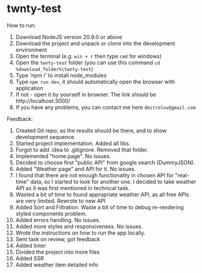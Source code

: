 # twnty-test

How to run:
1. Download NodeJS version 20.9.0 or above
2. Download the project and unpack or clone into the development environment
3. Open the terminal (e.g. `win + r` then type `cmd` for windows)
4. Open the `twnty-test` folder (you can use this command `cd %download_folder%\twnty-test`)
5. Type 'npm i' to install node_modules
6. Type `npm run dev`, it should automatically open the browser with application
7. If not - open it by yourself in browser. The link should be http://localhost:3000/
8. If you have any problems, you can contact me here `dmitrolov@gmail.com`

Feedback:
1. Created Git repo, as the results should be there, and to show development sequence.
2. Started project implementation. Added all libs.
3. Forgot to add .idea to .gitignore. Removed that folder.
4. Implemented "home page". No issues.
5. Decided to choose first "public API" from google search (DummyJSON). 
6. Added "Weather page" and API for it. No issues.
7. I found that there are not enough functionality in chosen API for "real-time" data, so I started to look for another one. I decided to take weather API as it was first mentioned in technical task.
8. Wasted a bit of time to found appropriate weather API, as all free APIs are very limited. Rewrote to new API
9. Added Sort and Filtration. Waste a bit of time to debug re-rendering styled components problem.
10. Added errors handling. No issues.
11. Added more styles and responsiveness. No issues.
12. Wrote the instructions on how to run the app locally.
13. Sent task on review, got feedback
14. Added linter
15. Divided the project into more files
16. Added SSR
17. Added weather item detailed info 